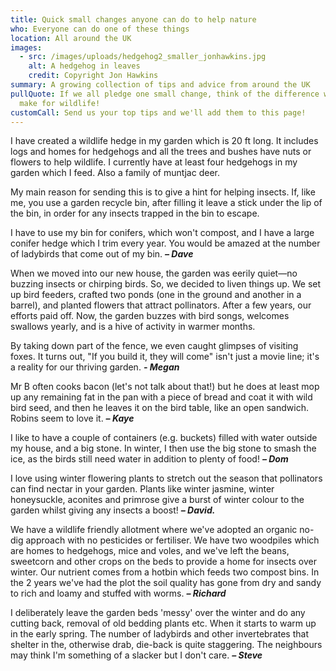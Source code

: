 ```yaml
---
title: Quick small changes anyone can do to help nature
who: Everyone can do one of these things
location: All around the UK
images:
  - src: /images/uploads/hedgehog2_smaller_jonhawkins.jpg
    alt: A hedgehog in leaves
    credit: Copyright Jon Hawkins
summary: A growing collection of tips and advice from around the UK
pullQuote: If we all pledge one small change, think of the difference we can
  make for wildlife!
customCall: Send us your top tips and we'll add them to this page!
---
```

I have created a wildlife hedge in my garden which is 20 ft long. It includes logs and homes for hedgehogs and all the trees and bushes have nuts or flowers to help wildlife. I currently have at least four hedgehogs in my garden which I feed. Also a family of muntjac deer.

My main reason for sending this is to give a hint for helping insects. If, like me, you use a garden recycle bin, after filling it leave a stick under the lip of the bin, in order for any insects trapped in the bin to escape.

I have to use my bin for conifers, which won't compost, and I have a large conifer hedge which I trim every year. You would be amazed at the number of ladybirds that come out of my bin. ***– Dave***

When we moved into our new house, the garden was eerily quiet—no buzzing insects or chirping birds. So, we decided to liven things up. We set up bird feeders, crafted two ponds (one in the ground and another in a barrel), and planted flowers that attract pollinators. After a few years, our efforts paid off. Now, the garden buzzes with bird songs, welcomes swallows yearly, and is a hive of activity in warmer months.

By taking down part of the fence, we even caught glimpses of visiting foxes. It turns out, "If you build it, they will come" isn't just a movie line; it's a reality for our thriving garden. ***\- Megan***

Mr B often cooks bacon (let's not talk about that!) but he does at least mop up any remaining fat in the pan with a piece of bread and coat it with wild bird seed, and then he leaves it on the bird table, like an open sandwich. Robins seem to love it. ***– Kaye***

I like to have a couple of containers (e.g. buckets) filled with water outside my house, and a big stone.  In winter, I then use the big stone to smash the ice, as the birds still need water in addition to plenty of food! ***– Dom***

I love using winter flowering plants to stretch out the season that pollinators can find nectar in your garden. Plants like winter jasmine, winter honeysuckle, aconites and primrose give a burst of winter colour to the garden whilst giving any insects a boost! ***– David.***

We have a wildlife friendly allotment where we've adopted an organic no-dig approach with no pesticides or fertiliser. We have two woodpiles which are homes to hedgehogs, mice and voles, and we've left the beans, sweetcorn and other crops on the beds to provide a home for insects over winter. Our nutrient comes from a hotbin which feeds two compost bins. In the 2 years we've had the plot the soil quality has gone from dry and sandy to rich and loamy and stuffed with worms. ***– Richard***

I deliberately leave the garden beds 'messy' over the winter and do any cutting back, removal of old bedding plants etc. When it starts to warm up in the early spring. The number of ladybirds and other invertebrates that shelter in the, otherwise drab, die-back is quite staggering. The neighbours may think I'm something of a slacker but I don't care. ***– Steve***